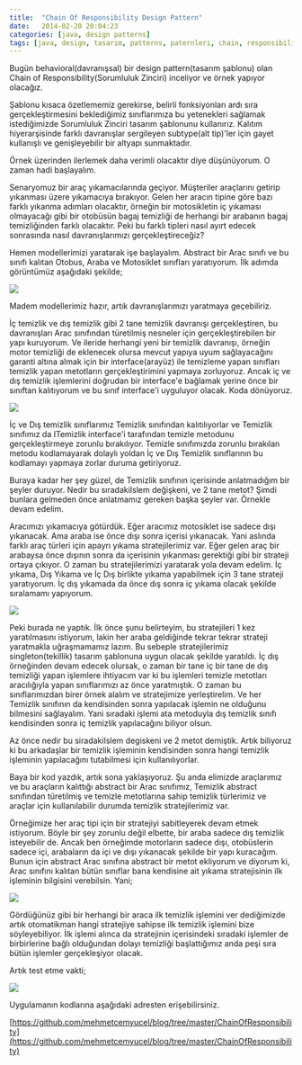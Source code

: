 ```yaml
---
title:  "Chain Of Responsibility Design Pattern"
date:   2014-02-20 20:04:23
categories: [java, design patterns]
tags: [java, design, tasarım, patterns, paternleri, chain, responsibility]
---
```


Bugün behavioral(davranışsal) bir design pattern(tasarım şablonu) olan Chain of Responsibility(Sorumluluk Zinciri) inceliyor ve örnek yapıyor olacağız.  
  
Şablonu kısaca özetlememiz gerekirse, belirli fonksiyonları ardı sıra gerçekleştirmesini beklediğimiz sınıflarımıza bu yetenekleri sağlamak istediğimizde Sorumluluk Zinciri tasarım şablonunu kullanırız. Kalıtım hiyerarşisinde farklı davranışlar sergileyen subtype(alt tip)'ler için gayet kullanışlı ve genişleyebilir bir altyapı sunmaktadır.  
  
Örnek üzerinden ilerlemek daha verimli olacaktır diye düşünüyorum. O zaman hadi başlayalım.  
  
Senaryomuz bir araç yıkamacılarında geçiyor. Müşteriler araçlarını getirip yıkanması üzere yıkamacıya bırakıyor. Gelen her aracın tipine göre bazı farklı yıkanma adımları olacaktır, örneğin bir motosikletin iç yıkaması olmayacağı gibi bir otobüsün bagaj temizliği de herhangi bir arabanın bagaj temizliğinden farklı olacaktır. Peki bu farklı tipleri nasıl ayırt edecek sonrasında nasıl davranışlarımızı gerçekleştireceğiz?  
  
Hemen modellerimizi yaratarak işe başlayalım. Abstract bir Arac sınıfı ve bu sınıfı kalıtan Otobus, Araba ve Motosiklet sınıfları yaratıyorum. İlk adımda görüntümüz aşağıdaki şekilde;  

[![](http://1.bp.blogspot.com/-tH5k7-5ytdU/UwX4vsogBxI/AAAAAAAAAeg/mHiAvFk1g28/s1600/1.PNG)](http://1.bp.blogspot.com/-tH5k7-5ytdU/UwX4vsogBxI/AAAAAAAAAeg/mHiAvFk1g28/s1600/1.PNG)

  
  
Madem modellerimiz hazır, artık davranışlarımızı yaratmaya geçebiliriz.  
  
İç temizlik ve dış temizlik gibi 2 tane temizlik davranışı gerçekleştiren, bu davranışları Arac sınıfından türetilmiş nesneler için gerçekleştirebilen bir yapı kuruyorum. Ve ileride herhangi yeni bir temizlik davranışı, örneğin motor temizliği de eklenecek olursa mevcut yapıya uyum sağlayacağını garanti altına almak için bir interface(arayüz) ile temizleme yapan sınıfları temizlik yapan metotların gerçekleştirimini yapmaya zorluyoruz. Ancak iç ve dış temizlik işlemlerini doğrudan bir interface'e bağlamak yerine önce bir sınıftan kalıtıyorum ve bu sınıf interface'i uyguluyor olacak. Koda dönüyoruz.  
  

[![](http://3.bp.blogspot.com/-w_10GPuwNGk/UwX-G8dKrcI/AAAAAAAAAew/AAit8nohN_o/s1600/2.PNG)](http://3.bp.blogspot.com/-w_10GPuwNGk/UwX-G8dKrcI/AAAAAAAAAew/AAit8nohN_o/s1600/2.PNG)

  
  
İç ve Dış temizlik sınıflarımız Temizlik sınıfından kalıtılıyorlar ve Temizlik sınıfımız da ITemizlik interface'i tarafından temizle metodunu gerçekleştirmeye zorunlu bırakılıyor. Temizle sınıfımızda zorunlu bırakılan metodu kodlamayarak dolaylı yoldan İç ve Dış Temizlik sınıflarının bu kodlamayı yapmaya zorlar duruma getiriyoruz.  
  
Buraya kadar her şey güzel, de Temizlik sınıfının içerisinde anlatmadığım bir şeyler duruyor. Nedir bu sıradakiIslem değişkeni, ve 2 tane metot? Şimdi bunlara gelmeden önce anlatmamız gereken başka şeyler var. Örnekle devam edelim.  
  
Aracımızı yıkamacıya götürdük. Eğer aracımız motosiklet ise sadece dışı yıkanacak. Ama araba ise önce dışı sonra içerisi yıkanacak. Yani aslında farklı araç türleri için apayrı yıkama stratejilerimiz var. Eğer gelen araç bir arabaysa önce dışının sonra da içerisinin yıkanması gerektiği gibi bir strateji ortaya çıkıyor. O zaman bu stratejilerimizi yaratarak yola devam edelim. İç yıkama, Dış Yıkama ve İç Dış birlikte yıkama yapabilmek için 3 tane strateji yaratıyorum. İç dış yıkamada da önce dış sonra iç yıkama olacak şekilde sıralamamı yapıyorum.  
  

[![](http://3.bp.blogspot.com/-fDkM5EYBS-Q/UwYD50SVohI/AAAAAAAAAfA/pCgWqwcyaOA/s1600/3.PNG)](http://3.bp.blogspot.com/-fDkM5EYBS-Q/UwYD50SVohI/AAAAAAAAAfA/pCgWqwcyaOA/s1600/3.PNG)

  
  
Peki burada ne yaptık. İlk önce şunu belirteyim, bu stratejileri 1 kez yaratılmasını istiyorum, lakin her araba geldiğinde tekrar tekrar strateji yaratmakla uğraşmamamız lazım. Bu sebeple stratejilerimiz singleton(tekillik) tasarım şablonuna uygun olacak şekilde yaratıldı. İç dış örneğinden devam edecek olursak, o zaman bir tane iç bir tane de dış temizliği yapan işlemlere ihtiyacım var ki bu işlemleri temizle metotları aracılığıyla yapan sınıflarımızı az önce yaratmıştık. O zaman bu sınıflarımızdan birer örnek alalım ve stratejimize yerleştirelim. Ve her Temizlik sınıfının da kendisinden sonra yapılacak işlemin ne olduğunu bilmesini sağlayalım. Yani sıradaki işlemi ata metoduyla dış temizlik sınıfı kendisinden sonra iç temizlik yapılacağını biliyor olsun.  
  
Az önce nedir bu siradakiIslem degiskeni ve 2 metot demiştik. Artık biliyoruz ki bu arkadaşlar bir temizlik işleminin kendisinden sonra hangi temizlik işleminin yapılacağını tutabilmesi için kullanılıyorlar.  
  
Baya bir kod yazdık, artık sona yaklaşıyoruz. Şu anda elimizde araçlarımız ve bu araçların kalıttığı abstract bir Arac sınıfımız, Temizlik abstract sınıfından türetilmiş ve temizle metotlarına sahip temizlik türlerimiz ve araçlar için kullanılabilir durumda temizlik stratejilerimiz var.  
  
Örneğimize her araç tipi için bir stratejiyi sabitleyerek devam etmek istiyorum. Böyle bir şey zorunlu değil elbette, bir araba sadece dış temizlik isteyebilir de. Ancak ben örneğimde motorların sadece dışı, otobüslerin sadece içi, arabaların da içi ve dışı yıkanacak şekilde bir yapı kuracağım. Bunun için abstract Arac sınıfına abstract bir metot ekliyorum ve diyorum ki, Arac sınıfını kalıtan bütün sınıflar bana kendisine ait yıkama stratejisinin ilk işleminin bilgisini verebilsin. Yani;  
  

[![](http://4.bp.blogspot.com/-ucyT1V5LqtI/UwYNMgjfMOI/AAAAAAAAAfc/hUXQLhKmKSg/s1600/4.PNG)](http://4.bp.blogspot.com/-ucyT1V5LqtI/UwYNMgjfMOI/AAAAAAAAAfc/hUXQLhKmKSg/s1600/4.PNG)

  
Gördüğünüz gibi bir herhangi bir araca ilk temizlik işlemini ver dediğimizde artık otomatikman hangi stratejiye sahipse ilk temizlik işlemini bize söyleyebiliyor. İlk işlemi alınca da stratejinin içerisindeki sıradaki işlemler de birbirlerine bağlı olduğundan dolayı temizliği başlattığımız anda peşi sıra bütün işlemler gerçekleşiyor olacak.  
  
Artık test etme vakti;  
  

[![](http://4.bp.blogspot.com/-mq-Meb8kD9k/UwYOxnI0jvI/AAAAAAAAAfo/6S3YX-hFrYA/s1600/5.PNG)](http://4.bp.blogspot.com/-mq-Meb8kD9k/UwYOxnI0jvI/AAAAAAAAAfo/6S3YX-hFrYA/s1600/5.PNG)

  

Uygulamanın kodlarına aşağıdaki adresten erişebilirsiniz.

[https://github.com/mehmetcemyucel/blog/tree/master/ChainOfResponsibility](https://github.com/mehmetcemyucel/blog/tree/master/ChainOfResponsibility)

